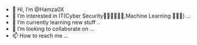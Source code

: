- 👋 Hi, I’m @Hamza0X
- 👀 I’m interested in IT(Cyber Security👨‍💻🔐🧑🏽‍💻,Machine Learning 🤖🧠🦾) ...
- 🌱 I’m currently learning new stuff  ..
- 💞️ I’m looking to collaborate on ...
- 📫 How to reach me ...


<!---
HamzaXMirawi/HamzaXMirawi is a ✨ special ✨ repository because its `README.md` (this file) appears on your GitHub profile.
You can click the Preview link to take a look at your changes.
--->

